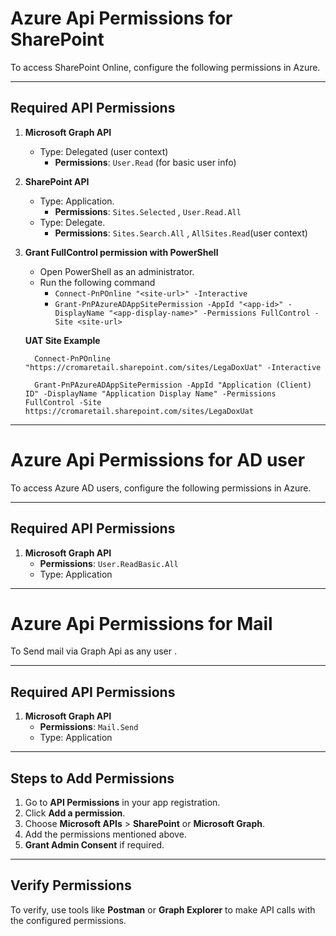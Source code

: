 # Azure Api Permissions for SharePoint

To access SharePoint Online, configure the following permissions in Azure.

---

## Required API Permissions

1. **Microsoft Graph API**  
     - Type: Delegated (user context)
         - **Permissions**: `User.Read` (for basic user info)

2. **SharePoint API**  
     
     - Type: Application.
         - **Permissions**: `Sites.Selected` , `User.Read.All`
     - Type: Delegate.
         - **Permissions**:  `Sites.Search.All` , `AllSites.Read`(user context)

3. **Grant FullControl permission with PowerShell**
     - Open PowerShell as an administrator. 
     - Run the following command 
         - `Connect-PnPOnline "<site-url>" -Interactive`
         - `Grant-PnPAzureADAppSitePermission -AppId "<app-id>" -DisplayName "<app-display-name>" -Permissions FullControl -Site <site-url>`

      **UAT Site Example** 

         Connect-PnPOnline "https://cromaretail.sharepoint.com/sites/LegaDoxUat" -Interactive 

         Grant-PnPAzureADAppSitePermission -AppId "Application (Client) ID" -DisplayName "Application Display Name" -Permissions FullControl -Site https://cromaretail.sharepoint.com/sites/LegaDoxUat 

---
# Azure Api Permissions for AD user 

To access Azure AD users, configure the following permissions in Azure.

---

## Required API Permissions
1. **Microsoft Graph API**  
     - **Permissions**: `User.ReadBasic.All`
     - Type: Application

---

# Azure Api Permissions for Mail 

To Send mail via Graph Api as any user .

---
## Required API Permissions
1. **Microsoft Graph API**  
     - **Permissions**: `Mail.Send`
     - Type: Application


---

## Steps to Add Permissions

1. Go to **API Permissions** in your app registration.
2. Click **Add a permission**.
3. Choose **Microsoft APIs** > **SharePoint** or **Microsoft Graph**.
4. Add the permissions mentioned above.
5. **Grant Admin Consent** if required.

---


## Verify Permissions
To verify, use tools like **Postman** or **Graph Explorer** to make API calls with the configured permissions.
